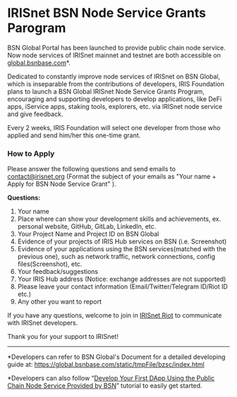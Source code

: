 # IRISnet BSN Node Service Grants Parogram

BSN Global Portal has been launched to provide public chain node service. Now node services of IRISnet mainnet and testnet are both accessible on [global.bsnbase.com](http://global.bsnbase.com)*.  

Dedicated to constantly improve node services of IRISnet on BSN Global, which is inseparable from the contributions of developers, IRIS Foundation plans to launch a BSN Global IRISnet Node Service Grants Program, encouraging and supporting developers to develop applications, like DeFi apps, iService apps, staking tools, explorers, etc. via IRISnet node service and give feedback. 

Every 2 weeks, IRIS Foundation will select one developer from those who applied and send him/her this one-time grant.



### How to Apply

Please answer the following questions and send emails to [contact@irisnet.org](http://contact@irisnet.org) (Format the subject of your emails as "Your name + Apply for BSN Node Service Grant" ). 

**Questions:**

1. Your name
2. Place where can show your development skills and achievements, ex. personal website, GitHub, GitLab, LinkedIn, etc.
3. Your Project Name and Project ID on BSN Global
4. Evidence of your projects of IRIS Hub services on BSN (i.e. Screenshot)
5. Evidence of your applications using the BSN services(matched with the previous one), such as network traffic, network connections, config files(Screenshot), etc.
6. Your feedback/suggestions
7. Your IRIS Hub address (Notice: exchange addresses are not supported)
8. Please leave your contact information (Email/Twitter/Telegram ID/Riot ID etc.)
9. Any other you want to report



If you have any questions, welcome to join in [IRISnet Riot](https://matrix.to/#/!aKdQbohoExWwjBZShQ:matrix.org?via=matrix.org&via=asra.gr&via=nerdsin.space) to communicate with IRISnet developers.



Thank you for your support to IRISnet!



------

*Developers can refer to BSN Global's Document for a detailed developing guide at: https://global.bsnbase.com/static/tmpFile/bzsc/index.html 

*Developers can also follow “[Develop Your First DApp Using the Public Chain Node Service Provided by BSN](https://medium.com/irisnet-blog/develop-your-first-dapp-using-the-public-chain-node-service-provided-by-bsn-760a2c83fd78)” tutorial to easily get started. 